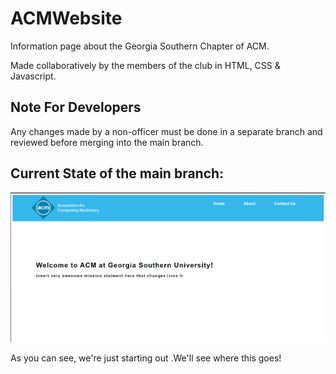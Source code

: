 # ACMWebsite
Information page about the Georgia Southern Chapter of ACM.

Made collaboratively by the members of the club in HTML, CSS & Javascript.

## Note For Developers

Any changes made by a non-officer must be done in a separate branch and reviewed before merging into the main branch.


## Current State of the main branch:

![Alt text](images/progress_image_2.png)

As you can see, we're just starting out .We'll see where this goes!